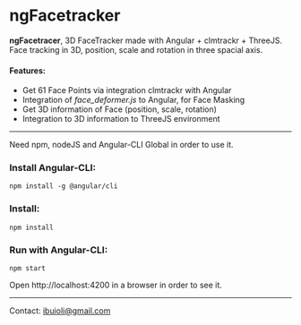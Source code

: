 # ngFacetracker

**ngFacetracer**, 3D FaceTracker made with Angular + clmtrackr + ThreeJS.
Face tracking in 3D, position, scale and rotation in three spacial axis.

#### Features:
* Get 61 Face Points via integration clmtrackr with Angular
* Integration of *face_deformer.js* to Angular, for Face Masking
* Get 3D information of Face (position, scale, rotation)
* Integration to 3D information to ThreeJS environment

---
Need npm, nodeJS and Angular-CLI Global in order to use it.

### Install Angular-CLI:
```
npm install -g @angular/cli
```

### Install:
```
npm install
```

### Run with Angular-CLI:
```
npm start
```
Open http://localhost:4200 in a browser in order to see it.

---
Contact: ibuioli@gmail.com
